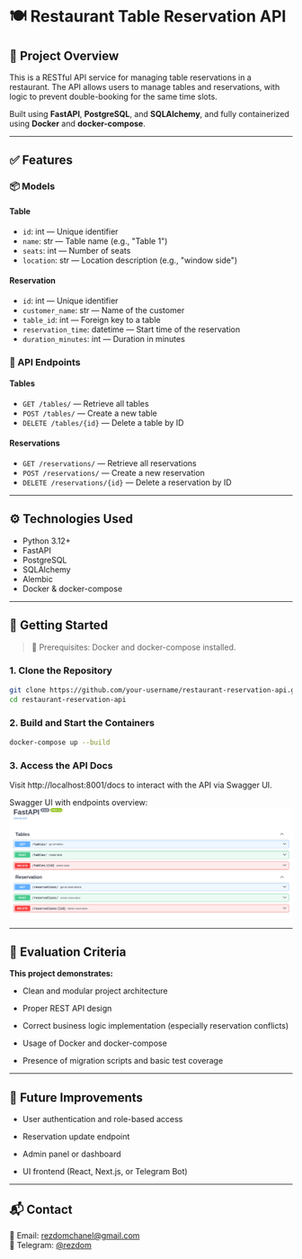 # 🍽️ Restaurant Table Reservation API

## 📌 Project Overview

This is a RESTful API service for managing table reservations in a restaurant. The API allows users to manage tables and reservations, with logic to prevent double-booking for the same time slots.

Built using **FastAPI**, **PostgreSQL**, and **SQLAlchemy**, and fully containerized using **Docker** and **docker-compose**.

---

## ✅ Features

### 📦 Models

#### Table
- `id`: int — Unique identifier
- `name`: str — Table name (e.g., "Table 1")
- `seats`: int — Number of seats
- `location`: str — Location description (e.g., "window side")

#### Reservation
- `id`: int — Unique identifier
- `customer_name`: str — Name of the customer
- `table_id`: int — Foreign key to a table
- `reservation_time`: datetime — Start time of the reservation
- `duration_minutes`: int — Duration in minutes

### 🧭 API Endpoints

#### Tables
- `GET /tables/` — Retrieve all tables
- `POST /tables/` — Create a new table
- `DELETE /tables/{id}` — Delete a table by ID

#### Reservations
- `GET /reservations/` — Retrieve all reservations
- `POST /reservations/` — Create a new reservation
- `DELETE /reservations/{id}` — Delete a reservation by ID

---

## ⚙️ Technologies Used

- Python 3.12+
- FastAPI
- PostgreSQL
- SQLAlchemy
- Alembic
- Docker & docker-compose

---

## 🚀 Getting Started

> 📌 Prerequisites: Docker and docker-compose installed.

### 1. Clone the Repository
```bash
git clone https://github.com/your-username/restaurant-reservation-api.git
cd restaurant-reservation-api
```

### 2. Build and Start the Containers
```bash
docker-compose up --build
```

### 3. Access the API Docs
Visit http://localhost:8001/docs to interact with the API via Swagger UI.

Swagger UI with endpoints overview:
![Screenshot 1](screenshots/img1.png)

---

## 🧠 Evaluation Criteria
**This project demonstrates:**

- Clean and modular project architecture

- Proper REST API design

- Correct business logic implementation (especially reservation conflicts)

- Usage of Docker and docker-compose

- Presence of migration scripts and basic test coverage

---

## 🔧 Future Improvements
- User authentication and role-based access

- Reservation update endpoint

- Admin panel or dashboard

- UI frontend (React, Next.js, or Telegram Bot)

---

## **📬 Contact**
📧 Email: [rezdomchanel@gmail.com](rezdomchanel@gmail.com)  
💬 Telegram: [@rezdom](https://t.me/rezdom)